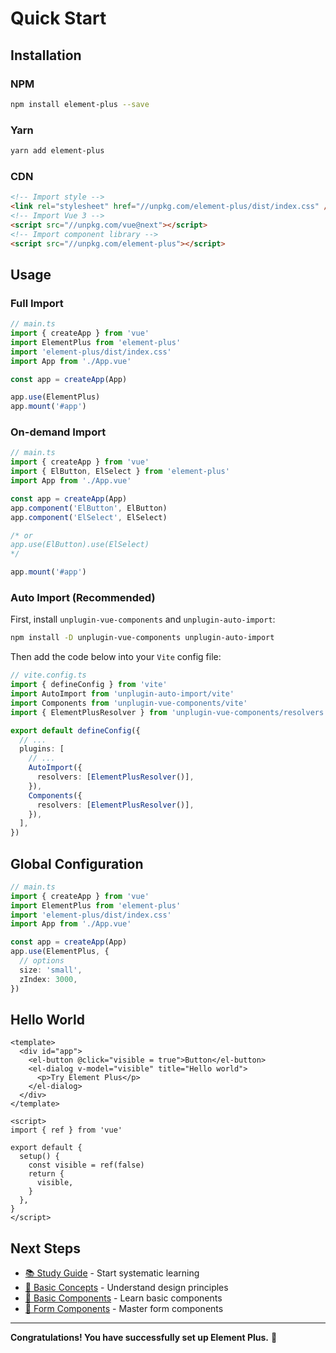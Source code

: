 # Quick Start

## Installation

### NPM
```bash
npm install element-plus --save
```

### Yarn
```bash
yarn add element-plus
```

### CDN
```html
<!-- Import style -->
<link rel="stylesheet" href="//unpkg.com/element-plus/dist/index.css" />
<!-- Import Vue 3 -->
<script src="//unpkg.com/vue@next"></script>
<!-- Import component library -->
<script src="//unpkg.com/element-plus"></script>
```

## Usage

### Full Import

```typescript
// main.ts
import { createApp } from 'vue'
import ElementPlus from 'element-plus'
import 'element-plus/dist/index.css'
import App from './App.vue'

const app = createApp(App)

app.use(ElementPlus)
app.mount('#app')
```

### On-demand Import

```typescript
// main.ts
import { createApp } from 'vue'
import { ElButton, ElSelect } from 'element-plus'
import App from './App.vue'

const app = createApp(App)
app.component('ElButton', ElButton)
app.component('ElSelect', ElSelect)

/* or
app.use(ElButton).use(ElSelect)
*/

app.mount('#app')
```

### Auto Import (Recommended)

First, install `unplugin-vue-components` and `unplugin-auto-import`:

```bash
npm install -D unplugin-vue-components unplugin-auto-import
```

Then add the code below into your `Vite` config file:

```typescript
// vite.config.ts
import { defineConfig } from 'vite'
import AutoImport from 'unplugin-auto-import/vite'
import Components from 'unplugin-vue-components/vite'
import { ElementPlusResolver } from 'unplugin-vue-components/resolvers'

export default defineConfig({
  // ...
  plugins: [
    // ...
    AutoImport({
      resolvers: [ElementPlusResolver()],
    }),
    Components({
      resolvers: [ElementPlusResolver()],
    }),
  ],
})
```

## Global Configuration

```typescript
// main.ts
import { createApp } from 'vue'
import ElementPlus from 'element-plus'
import 'element-plus/dist/index.css'
import App from './App.vue'

const app = createApp(App)
app.use(ElementPlus, {
  // options
  size: 'small',
  zIndex: 3000,
})
```

## Hello World

```vue
<template>
  <div id="app">
    <el-button @click="visible = true">Button</el-button>
    <el-dialog v-model="visible" title="Hello world">
      <p>Try Element Plus</p>
    </el-dialog>
  </div>
</template>

<script>
import { ref } from 'vue'

export default {
  setup() {
    const visible = ref(false)
    return {
      visible,
    }
  },
}
</script>
```

## Next Steps

- [📚 Study Guide](/en/element-plus-study-guide) - Start systematic learning
- [🎯 Basic Concepts](/en/basic-concepts/design-principles-and-basic-concepts) - Understand design principles
- [🧩 Basic Components](/en/basic-components/button) - Learn basic components
- [📝 Form Components](/en/form-components/input) - Master form components

---

**Congratulations! You have successfully set up Element Plus.** 🎉